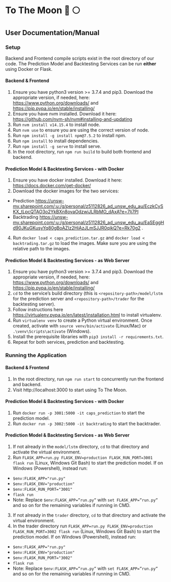 # To The Moon 🚀 🌕

## User Documentation/Manual

### Setup

Backend and Frontend compile scripts exist in the root directory of our code. The Prediction Model and Backtesting Services can be run **either** using Docker or Flask.

#### Backend & Frontend
1. Ensure you have python3 version >= 3.7.4 and pip3. Download the appropriate version, if needed, here: https://www.python.org/downloads/ and https://pip.pypa.io/en/stable/installing/ 
2. Ensure you have nvm installed. Download it here: https://github.com/nvm-sh/nvm#installing-and-updating 
3. Run `nvm install v14.15.4` to install node.
4. Run `nvm use` to ensure you are using the correct version of node.
5. Run `npm install -g install npm@7.5.2` to install npm.
6. Run `npm install` to install dependencies.
7. Run `npm install -g serve` to install serve.
8. In the root directory, run `npm run build` to build both frontend and backend.

#### Prediction Model & Backtesting Services - with Docker
1. Ensure you have docker installed. Download it here: https://docs.docker.com/get-docker/ 
2. Download the docker images for the two services:
- Prediction https://unsw-my.sharepoint.com/:u:/g/personal/z5112826_ad_unsw_edu_au/EczkCySKX_tLpcQTAO3o2YkBXn8ovaOdzwiJLRbMO_dAxA?e=7lj7Pl
- Backtrading https://unsw-my.sharepoint.com/:u:/g/personal/z5112826_ad_unsw_edu_au/EaSEggHd90JKuGKusyYq80gBoAZIz2HiAzJLmSJJR0qikQ?e=Rk70g2 .
4. Run `docker load < caps_prediction.tar.gz` and `docker load < backtrading.tar.gz` to load the images. Make sure you are using the relative path to the images.

#### Prediction Model & Backtesting Services - as Web Server
1. Ensure you have python3 version >= 3.7.4 and pip3. Download the appropriate version, if needed, here: https://www.python.org/downloads/ and https://pip.pypa.io/en/stable/installing/ 
2. `cd` to the service’s build directory (this is `<repository-path>/model/lstm` for the prediction server and `<repository-path>/trader` for the backtesting server). 
3. Follow instructions here https://virtualenv.pypa.io/en/latest/installation.html to install virtualenv.
4. Run `virtualenv venv` to create a Python virtual environment. Once created, activate with `source venv/bin/activate` (Linux/Mac) or `.\venv\Scripts\activate` (Windows). 
5. Install the prerequisite libraries with `pip3 install -r requirements.txt`. 
6. Repeat for both services, prediction and backtesting. 

### Running the Application

#### Backend & Frontend
1. In the root directory, run `npm run start` to concurrently run the frontend and backend.
2. Visit http://localhost:3000 to start using To The Moon.

#### Prediction Model & Backtesting Services - with Docker
1. Run `docker run -p 3001:5000 -it caps_prediction` to start the prediction model.
2. Run `docker run -p 3002:5000 -it backtrading` to start the backtrader.

#### Prediction Model & Backtesting Services - as Web Server
1. If not already in the `model/lstm` directory, `cd` to that directory and activate the virtual environment.  
2. Run `FLASK_APP=run.py FLASK_ENV=production FLASK_RUN_PORT=3001 flask run` (Linux, Windows Git Bash) to start the prediction model. If on Windows (Powershell), instead run: 
- `$env:FLASK_APP="run.py"`
- `$env:FLASK_ENV="production"`
- `$env:FLASK_RUN_PORT="3001"`
- `flask run`
- Note: Replace `$env:FLASK_APP=”run.py”` with `set FLASK_APP=”run.py”` and so on for the remaining variables if running in CMD. 
3. If not already in the `trader` directory, `cd` to that directory and activate the virtual environment.  
4. In the trader directory run `FLASK_APP=run.py FLASK_ENV=production FLASK_RUN_PORT=3002 flask run` (Linux, Windows Git Bash) to start the prediction model. If on Windows (Powershell), instead run: 
- `$env:FLASK_APP="run.py"`
- `$env:FLASK_ENV="production"`
- `$env:FLASK_RUN_PORT="3002"`
- `flask run`
- Note: Replace `$env:FLASK_APP=”run.py”` with `set FLASK_APP=”run.py”` and so on for the remaining variables if running in CMD. 
